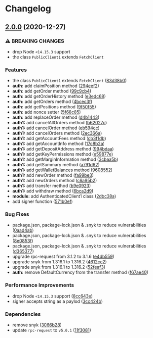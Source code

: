 # Changelog

## [2.0.0](https://github.com/vansergen/bitfinex-node-api/compare/v1.0.0...v2.0.0) (2020-12-27)

### ⚠ BREAKING CHANGES

- drop Node `<14.15.3` support
- the class `PublicClient1` extends `FetchClient`

### Features

- the class `PublicClient1` extends `FetchClient` ([83d38b0](https://github.com/vansergen/bitfinex-node-api/commit/83d38b0a8d28b59e8b1a3d2b52b6d8772fb93088))
- **auth:** add claimPosition method ([294eef2](https://github.com/vansergen/bitfinex-node-api/commit/294eef27f3bdf3603d84c87188c055203c7e325c))
- **auth:** add getOrder method ([99c9cb4](https://github.com/vansergen/bitfinex-node-api/commit/99c9cb4eda30bf67fe6ddb1d7c9a1eaa54513f78))
- **auth:** add getOrderHistory method ([e3edc68](https://github.com/vansergen/bitfinex-node-api/commit/e3edc682838c398f3e1ac9e0da6774f31630d04d))
- **auth:** add getOrders method ([4bcec3f](https://github.com/vansergen/bitfinex-node-api/commit/4bcec3fa2240107ef5b34416c3658af8b38bb4bc))
- **auth:** add getPositions method ([9f50f55](https://github.com/vansergen/bitfinex-node-api/commit/9f50f5520657ff3ce0100bd3f02eef4bfd816de8))
- **auth:** add nonce setter ([5f68c85](https://github.com/vansergen/bitfinex-node-api/commit/5f68c8585a67de497b5c8b24b9c167c2b07852ac))
- **auth:** add replaceOrder method ([d4b1443](https://github.com/vansergen/bitfinex-node-api/commit/d4b1443b57709f4ba2dba215cd0904054cc1b605))
- **auth1:** add cancelAllOrders method ([b62027c](https://github.com/vansergen/bitfinex-node-api/commit/b62027cadb32245e99075c65e884c45d0fc48170))
- **auth1:** add cancelOrder method ([eb594cc](https://github.com/vansergen/bitfinex-node-api/commit/eb594cc43afbf24a676bfd88da3d356a049d9fde))
- **auth1:** add cancelOrders method ([2ec366a](https://github.com/vansergen/bitfinex-node-api/commit/2ec366a66d4401a41504bbb9eefe671efc73792f))
- **auth1:** add getAccountFees method ([cb3f1db](https://github.com/vansergen/bitfinex-node-api/commit/cb3f1dbaab35c85f79080df8d436370166dd0726))
- **auth1:** add getAccountInfo method ([17c8b2a](https://github.com/vansergen/bitfinex-node-api/commit/17c8b2ab41e40a6bfa64a756528f378e913f48b3))
- **auth1:** add getDepositAddress method ([994bdaa](https://github.com/vansergen/bitfinex-node-api/commit/994bdaac03446b0506501e8edee3a79da9484b79))
- **auth1:** add getKeyPermissions method ([e59877e](https://github.com/vansergen/bitfinex-node-api/commit/e59877eb53520ada497ed50abe214bbd82cabc6e))
- **auth1:** add getMarginInformation method ([3cbaa5b](https://github.com/vansergen/bitfinex-node-api/commit/3cbaa5b764ba695779bacf34c457746c07046904))
- **auth1:** add getSummary method ([a791d62](https://github.com/vansergen/bitfinex-node-api/commit/a791d628bc58f10c40c505089c1745ad3b39b174))
- **auth1:** add getWalletBalances method ([9608552](https://github.com/vansergen/bitfinex-node-api/commit/96085522feda5f6c04d0232f4a12c306cb2b3559))
- **auth1:** add newOrder method ([fa99be3](https://github.com/vansergen/bitfinex-node-api/commit/fa99be30086633cbc6eb712081e85754fa3ec111))
- **auth1:** add newOrders method ([c6a95b2](https://github.com/vansergen/bitfinex-node-api/commit/c6a95b2f01524e5dcf734d193cce0e3904f58815))
- **auth1:** add transfer method ([b9e0923](https://github.com/vansergen/bitfinex-node-api/commit/b9e09237a85eca71f3aac800d314651d51f9a717))
- **auth1:** add withdraw method ([6bca2d9](https://github.com/vansergen/bitfinex-node-api/commit/6bca2d9e4bc003c57901705bbe318b9bdae16fdf))
- **module:** add AuthenticatedClient1 class ([2dbc38a](https://github.com/vansergen/bitfinex-node-api/commit/2dbc38a690dc87240eadd78b4e6362143fff708a))
- add signer function ([571b0ef](https://github.com/vansergen/bitfinex-node-api/commit/571b0ef71189ab62043617c46b57bb83850a4e67))

### Bug Fixes

- package.json, package-lock.json & .snyk to reduce vulnerabilities ([0aad4ab](https://github.com/vansergen/bitfinex-node-api/commit/0aad4ab816e396e641c0da7ebc167e036bd67b2a))
- package.json, package-lock.json & .snyk to reduce vulnerabilities ([8e0853f](https://github.com/vansergen/bitfinex-node-api/commit/8e0853f629dda2dd6e0426a684801b0dab73335c))
- package.json, package-lock.json & .snyk to reduce vulnerabilities ([d365377](https://github.com/vansergen/bitfinex-node-api/commit/d365377a9ac7e93b937692013b3f6aba5dcf5ce3))
- upgrade rpc-request from 3.1.2 to 3.1.6 ([e4db559](https://github.com/vansergen/bitfinex-node-api/commit/e4db5590745c05e1abedf596341c7320c5bc6081))
- upgrade snyk from 1.316.1 to 1.316.2 ([4612cc2](https://github.com/vansergen/bitfinex-node-api/commit/4612cc2b84f3bd64973cd1bf883f12d8ba865886))
- upgrade snyk from 1.316.1 to 1.316.2 ([52feaf3](https://github.com/vansergen/bitfinex-node-api/commit/52feaf36219f49f344333ebb665c2e2853b39013))
- **auth:** remove DefaultCurrency from the transfer method ([f67ae40](https://github.com/vansergen/bitfinex-node-api/commit/f67ae400046c610b195c0e5d278a0bb24d415344))

### Performance Improvements

- drop Node `<14.15.3` support ([8cc643e](https://github.com/vansergen/bitfinex-node-api/commit/8cc643ef65561e73e85bce829953c73345c85110))
- signer accepts string as a paylod ([3cc424b](https://github.com/vansergen/bitfinex-node-api/commit/3cc424b955ab762fa63b3603ec93f73dc598b3ce))

### Dependencies

- remove snyk ([3066b28](https://github.com/vansergen/bitfinex-node-api/commit/3066b28de197c6831eb4426c25a5a320fe3c3506))
- update `rpc-request` to `v5.0.1` ([11f3081](https://github.com/vansergen/bitfinex-node-api/commit/11f3081e0e07da9031e4116e5a585ce4e0ae3163))
